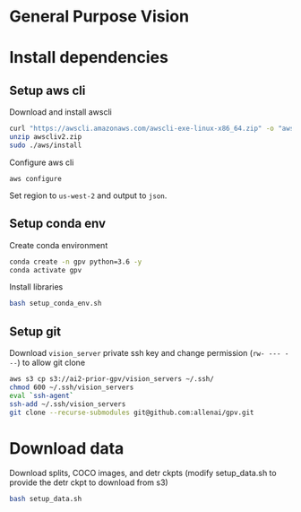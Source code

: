 # General Purpose Vision

# Install dependencies

## Setup aws cli
Download and install awscli
```bash
curl "https://awscli.amazonaws.com/awscli-exe-linux-x86_64.zip" -o "awscliv2.zip"
unzip awscliv2.zip
sudo ./aws/install
```

Configure aws cli
```
aws configure
```
Set region to `us-west-2` and output to `json`.

## Setup conda env
Create conda environment
```bash
conda create -n gpv python=3.6 -y
conda activate gpv
```

Install libraries
```bash
bash setup_conda_env.sh
```

## Setup git
Download `vision_server` private ssh key and change permission (`rw- --- ---`) to allow git clone
```bash
aws s3 cp s3://ai2-prior-gpv/vision_servers ~/.ssh/
chmod 600 ~/.ssh/vision_servers
eval `ssh-agent`
ssh-add ~/.ssh/vision_servers
git clone --recurse-submodules git@github.com:allenai/gpv.git
```

# Download data
Download splits, COCO images, and detr ckpts (modify setup_data.sh to provide the detr ckpt to download from s3)
```bash
bash setup_data.sh
```


